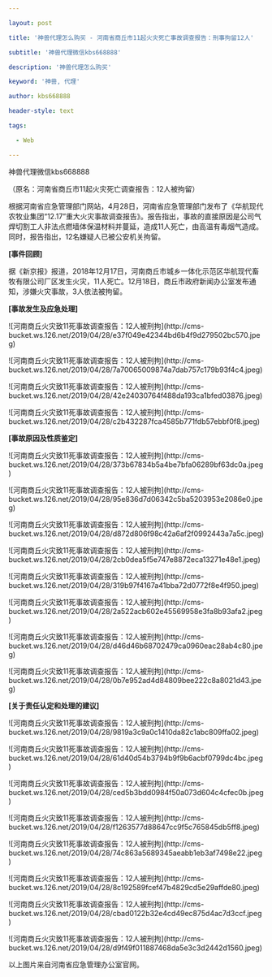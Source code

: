 ---
layout: post
title: '神兽代理怎么购买 - 河南省商丘市11起火灾死亡事故调查报告：刑事拘留12人'
subtitle: '神兽代理微信kbs668888'
description: '神兽代理怎么购买'
keyword: '神兽, 代理'
author: kbs668888
header-style: text
tags:
  - Web
---
神兽代理微信kbs668888

（原名：河南省商丘市11起火灾死亡调查报告：12人被拘留）

根据河南省应急管理部门网站，4月28日，河南省应急管理部门发布了《华航现代农牧业集团“12.17”重大火灾事故调查报告》。报告指出，事故的直接原因是公司气焊切割工人非法点燃墙体保温材料并蔓延，造成11人死亡，由高温有毒烟气造成。同时，报告指出，12名嫌疑人已被公安机关拘留。

 **[事件回顾]**

据《新京报》报道，2018年12月17日，河南商丘市城乡一体化示范区华航现代畜牧有限公司厂区发生火灾，11人死亡。12月18日，商丘市政府新闻办公室发布通知，涉嫌火灾事故，3人依法被拘留。

 **[事故发生及应急处理]**

![河南商丘火灾致11死事故调查报告：12人被刑拘](http://cms-
bucket.ws.126.net/2019/04/28/e37f049e42344bd6b4f9d279502bc570.jpeg)

![河南商丘火灾致11死事故调查报告：12人被刑拘](http://cms-
bucket.ws.126.net/2019/04/28/7a70065009874a7dab757c179b93f4c4.jpeg)

![河南商丘火灾致11死事故调查报告：12人被刑拘](http://cms-
bucket.ws.126.net/2019/04/28/42e24030764f488da193ca1bfed03876.jpeg)

![河南商丘火灾致11死事故调查报告：12人被刑拘](http://cms-
bucket.ws.126.net/2019/04/28/c2b432287fca4585b771fdb57ebbf0f8.jpeg)

 **[事故原因及性质鉴定]**

![河南商丘火灾致11死事故调查报告：12人被刑拘](http://cms-
bucket.ws.126.net/2019/04/28/373b67834b5a4be7bfa06289bf63dc0a.jpeg)

![河南商丘火灾致11死事故调查报告：12人被刑拘](http://cms-
bucket.ws.126.net/2019/04/28/95e836d7d06342c5ba5203953e2086e0.jpeg)

![河南商丘火灾致11死事故调查报告：12人被刑拘](http://cms-
bucket.ws.126.net/2019/04/28/d872d806f98c42a6af2f0992443a7a5c.jpeg)

![河南商丘火灾致11死事故调查报告：12人被刑拘](http://cms-
bucket.ws.126.net/2019/04/28/2cb0dea5f5e747e8872eca13271e48e1.jpeg)

![河南商丘火灾致11死事故调查报告：12人被刑拘](http://cms-
bucket.ws.126.net/2019/04/28/319b97f4167a41bba72d0772f8e4f950.jpeg)

![河南商丘火灾致11死事故调查报告：12人被刑拘](http://cms-
bucket.ws.126.net/2019/04/28/2a522acb602e45569958e3fa8b93afa2.jpeg)

![河南商丘火灾致11死事故调查报告：12人被刑拘](http://cms-
bucket.ws.126.net/2019/04/28/d46d46b68702479ca0960eac28ab4c80.jpeg)

![河南商丘火灾致11死事故调查报告：12人被刑拘](http://cms-
bucket.ws.126.net/2019/04/28/0b7e952ad4d84809bee222c8a8021d43.jpeg)

 **[关于责任认定和处理的建议]**

![河南商丘火灾致11死事故调查报告：12人被刑拘](http://cms-
bucket.ws.126.net/2019/04/28/9819a3c9a0c1410da82c1abc809ffa02.jpeg)

![河南商丘火灾致11死事故调查报告：12人被刑拘](http://cms-
bucket.ws.126.net/2019/04/28/61d40d54b3794b9f9b6acbf0799dc4bc.jpeg)

![河南商丘火灾致11死事故调查报告：12人被刑拘](http://cms-
bucket.ws.126.net/2019/04/28/ced5b3bdd0984f50a073d604c4cfec0b.jpeg)

![河南商丘火灾致11死事故调查报告：12人被刑拘](http://cms-
bucket.ws.126.net/2019/04/28/f1263577d88647cc9f5c765845db5ff8.jpeg)

![河南商丘火灾致11死事故调查报告：12人被刑拘](http://cms-
bucket.ws.126.net/2019/04/28/74c863a5689345aeabb1eb3af7498e22.jpeg)

![河南商丘火灾致11死事故调查报告：12人被刑拘](http://cms-
bucket.ws.126.net/2019/04/28/8c192589fcef47b4829cd5e29affde80.jpeg)

![河南商丘火灾致11死事故调查报告：12人被刑拘](http://cms-
bucket.ws.126.net/2019/04/28/cbad0122b32e4cd49ec875d4ac7d3ccf.jpeg)

![河南商丘火灾致11死事故调查报告：12人被刑拘](http://cms-
bucket.ws.126.net/2019/04/28/d9f49f011887468da5e3c3d2442d1560.jpeg)

以上图片来自河南省应急管理办公室官网。

